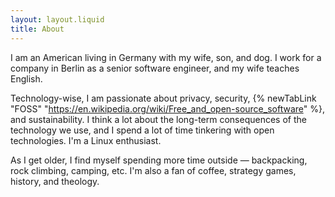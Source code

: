 ```yaml
---
layout: layout.liquid
title: About
---
```


I am an American living in Germany with my wife, son, and dog. I work for a company in Berlin as a
senior software engineer, and my wife teaches English.

Technology-wise, I am passionate about privacy, security,
{% newTabLink "FOSS" "<https://en.wikipedia.org/wiki/Free_and_open-source_software>" %}, and
sustainability. I think a lot about the long-term consequences of the technology we use, and I spend
a lot of time tinkering with open technologies. I'm a Linux enthusiast.

As I get older, I find myself spending more time outside — backpacking, rock climbing, camping, etc.
I'm also a fan of coffee, strategy games, history, and theology.
